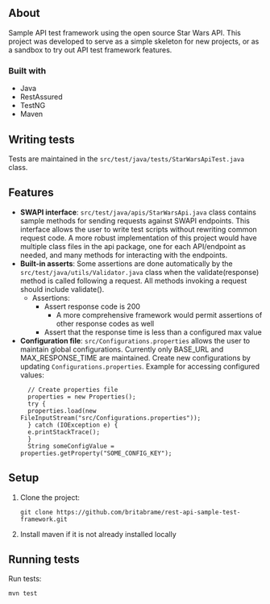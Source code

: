## About
Sample API test framework using the open source Star Wars API. This project was developed to serve as a simple skeleton for new projects, or as a sandbox to try out API test framework features.

### Built with
* Java
* RestAssured
* TestNG
* Maven

## Writing tests
Tests are maintained in the `src/test/java/tests/StarWarsApiTest.java` class. 

## Features
* **SWAPI interface**: `src/test/java/apis/StarWarsApi.java` class contains sample methods for sending requests against SWAPI endpoints. This interface allows the user to write test scripts without rewriting common request code. A more robust implementation of this project would have multiple class files in the api package, one for each API/endpoint as needed, and many methods for interacting with the endpoints. 
* **Built-in asserts**: Some assertions are done automatically by the `src/test/java/utils/Validator.java` class when the validate(response) method is called following a request. All methods invoking a request should include validate().
  * Assertions:
    * Assert response code is 200
      * A more comprehensive framework would permit assertions of other response codes as well
    * Assert that the response time is less than a configured max value
* **Configuration file**: `src/Configurations.properties` allows the user to maintain global configurations. Currently only BASE_URL and MAX_RESPONSE_TIME are maintained. Create new configurations by updating `Configurations.properties`. Example for accessing configured values:
    ```
      // Create properties file
      properties = new Properties();
      try {
      properties.load(new FileInputStream("src/Configurations.properties"));
      } catch (IOException e) {
      e.printStackTrace();
      }
      String someConfigValue = properties.getProperty("SOME_CONFIG_KEY");
    ```
## Setup
1. Clone the project:
   ```
   git clone https://github.com/britabrame/rest-api-sample-test-framework.git
   ```
1. Install maven if it is not already installed locally

## Running tests
Run tests:
   ```
   mvn test
   ```

